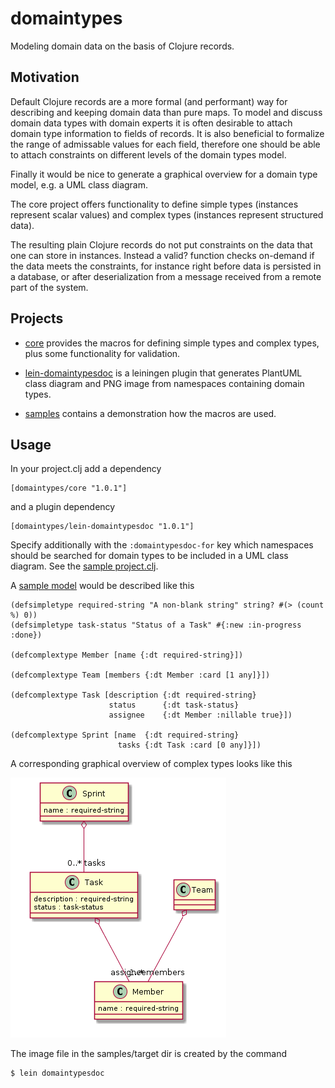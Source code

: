 domaintypes
===========

Modeling domain data on the basis of Clojure records.

Motivation
----------
Default Clojure records are a more formal (and performant) way for describing
and keeping domain data than pure maps. To model and discuss domain data types
with domain experts it is often desirable to attach domain type information
to fields of records. It is also beneficial to formalize the range
of admissable values for each field, therefore one should be able to
attach constraints on different levels of the domain types model.

Finally it would be nice to generate a graphical overview for a domain
type model, e.g. a UML class diagram.

The core project offers functionality to define simple types
(instances represent scalar values) and
complex types (instances represent structured data).

The resulting plain Clojure records do not put constraints on the data
that one can store in instances. Instead a valid? function checks
on-demand if the data meets the constraints, for instance right before
data is persisted in a database, or after deserialization from a
message received from a remote part of the system.


Projects
--------
 - [core](core) provides the macros for defining 
   simple types and complex types, plus some functionality for
   validation.

 - [lein-domaintypesdoc](lein-domaintypesdoc) is a leiningen plugin 
   that generates PlantUML class diagram and PNG image from namespaces containing
   domain types.

 - [samples](samples) contains a demonstration how the macros are used.


Usage
-----
In your project.clj add a dependency

    [domaintypes/core "1.0.1"]

and a plugin dependency

    [domaintypes/lein-domaintypesdoc "1.0.1"]

Specify additionally with the `:domaintypesdoc-for` key which namespaces should be
searched for domain types to be included in a UML class diagram.
See the [sample project.clj](samples/project.clj).

A [sample model](samples/src/samples/projectmanagement.clj) would be described like this

    (defsimpletype required-string "A non-blank string" string? #(> (count %) 0))
    (defsimpletype task-status "Status of a Task" #{:new :in-progress :done})

    (defcomplextype Member [name {:dt required-string}])

    (defcomplextype Team [members {:dt Member :card [1 any]}])

    (defcomplextype Task [description {:dt required-string}
                          status      {:dt task-status}
                          assignee    {:dt Member :nillable true}])

    (defcomplextype Sprint [name  {:dt required-string}
                            tasks {:dt Task :card [0 any]}])


A corresponding graphical overview of complex types looks like this

![UML diagram of complextypes](domaintypes.png)

The image file in the samples/target dir is created by the command

    $ lein domaintypesdoc
